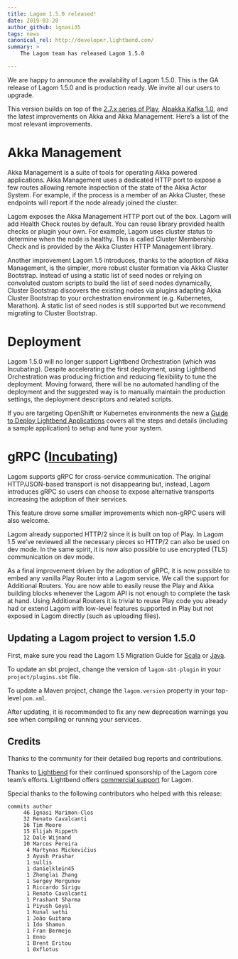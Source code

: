 ```yaml
---
title: Lagom 1.5.0 released!
date: 2019-03-20
author_github: ignasi35
tags: news
canonical_rel: http://developer.lightbend.com/
summary: >
    The Lagom team has released Lagom 1.5.0

---
```


We are happy to announce the availability of Lagom 1.5.0. This is the GA release of Lagom 1.5.0 and is production ready. We invite all our users to upgrade.

This version builds on top of the [2.7.x series of Play](https://blog.playframework.com/play-2-7-0-is-here/), [Alpakka Kafka 1.0](https://akka.io/blog/news/2019/02/28/alpakka-kafka-1.0-released), and the latest improvements on Akka and Akka Management. Here’s a list of the most relevant improvements.



# Akka Management

Akka Management is a suite of tools for operating Akka powered applications. Akka Management uses a dedicated HTTP port to expose a few routes allowing remote inspection of the state of the Akka Actor System. For example, if the process is a member of an Akka Cluster, these endpoints will report if the node already joined the cluster.

Lagom exposes the Akka Management HTTP port out of the box. Lagom will add Health Check routes by default. You can reuse library provided health checks or plugin your own. For example, Lagom uses cluster status to determine when the node is healthy. This is called Cluster Membership Check and is provided by the Akka Cluster HTTP Management library.

Another improvement Lagom 1.5 introduces, thanks to the adoption of Akka Management, is the simpler, more robust cluster formation via Akka Cluster Bootstrap. Instead of using a static list of seed nodes or relying on convoluted custom scripts to build the list of seed nodes dynamically, Cluster Bootstrap discovers the existing nodes via plugins adapting Akka Cluster Bootstrap to your orchestration environment (e.g. Kubernetes, Marathon). A static list of seed nodes is still supported but we recommend migrating to Cluster Bootstrap.

# Deployment

Lagom 1.5.0 will no longer support Lightbend Orchestration (which was Incubating). Despite accelerating the first deployment, using Lightbend Orchestration was producing friction and reducing flexibility to tune the deployment. Moving forward, there will be no automated handling of the deployment and the suggested way is to manually maintain the production settings, the deployment descriptors and related scripts.

If you are targeting OpenShift or Kubernetes environments the new a [Guide to Deploy Lightbend Applications](https://developer.lightbend.com/guides/openshift-deployment/) covers all the steps and details (including a sample application) to setup and tune your system.

# gRPC ([Incubating](https://developer.lightbend.com/docs/reactive-platform/2.0/support-terminology/index.html#incubating))

Lagom supports gRPC for cross-service communication. The original HTTP/JSON-based transport is not disappearing but, instead, Lagom introduces gRPC so users can choose to expose alternative transports increasing the adoption of their services.

This feature drove some smaller improvements which non-gRPC users will also welcome.

Lagom already supported HTTP/2 since it is built on top of Play. In Lagom 1.5 we’ve reviewed all the necessary pieces so HTTP/2 can also be used on dev mode. In the same spirit, it is now also possible to use encrypted (TLS) communication on dev mode.

As a final improvement driven by the adoption of gRPC, it is now possible to embed any vanilla Play Router into a Lagom service. We call the support for Additional Routers. You are now able to easily reuse the Play and Akka building blocks whenever the Lagom API is not enough to complete the task at hand. Using Additional Routers it is trivial to reuse Play code you already had or extend Lagom with low-level features supported in Play but not exposed in Lagom directly (such as uploading files).

## Updating a Lagom project to version 1.5.0

First, make sure you read the Lagom 1.5 Migration Guide for [Scala](https://www.lagomframework.com/documentation/latest/scala/Migration15.html) or [Java](https://www.lagomframework.com/documentation/latest/java/Migration15.html).

To update an sbt project, change the version of `lagom-sbt-plugin` in your `project/plugins.sbt` file.

To update a Maven project, change the `lagom.version` property in your top-level `pom.xml`.

After updating, it is recommended to fix any new deprecation warnings you see when compiling or running your services.

## Credits

Thanks to the community for their detailed bug reports and contributions.

Thanks to [Lightbend](https://www.lightbend.com/) for their continued sponsorship of the Lagom core team’s efforts. Lightbend offers [commercial support](https://www.lightbend.com/subscription) for Lagom.

Special thanks to the following contributors who helped with this release:

```
commits author    
     46 Ignasi Marimon-Clos
     32 Renato Cavalcanti
     16 Tim Moore
     15 Elijah Rippeth
     12 Dale Wijnand
     10 Marcos Pereira
      4 Martynas Mickevičius
      3 Ayush Prashar
      1 sullis
      1 danielklein45
      1 Zhonglai Zhang
      1 Sergey Morgunov
      1 Riccardo Sirigu
      1 Renato Cavalcanti
      1 Prashant Sharma
      1 Piyush Goyal
      1 Kunal sethi
      1 João Guitana
      1 Ido Shamun
      1 Fran Bermejo
      1 Enno
      1 Brent Eritou  
      1 0xflotus
```
